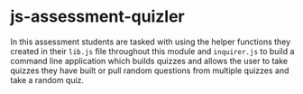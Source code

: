 # js-assessment-quizler
In this assessment students are tasked with using the helper functions they created in their ```lib.js``` file throughout this module and ```inquirer.js``` to build a command line application which builds quizzes and allows the user to take quizzes they have built or pull random questions from multiple quizzes and take a random quiz.
